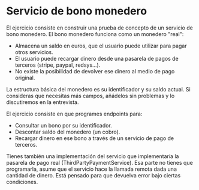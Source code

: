 # Servicio de bono monedero

El ejercicio consiste en construir una prueba de concepto de un servicio de bono monedero.
El bono monedero funciona como un monedero "real":
- Almacena un saldo en euros, que el usuario puede utilizar para pagar otros servicios.
- El usuario puede recargar dinero desde una pasarela de pagos de terceros (stripe, paypal, redsys...).
- No existe la posibilidad de devolver ese dinero al medio de pago original.

La estructura básica del monedero es su identificador y su saldo actual. Si consideras que necesitas más campos,
añádelos sin problemas y lo discutiremos en la entrevista.

El ejercicio consiste en que programes endpoints para:
- Consultar un bono por su identificador.
- Descontar saldo del monedero (un cobro).
- Recargar dinero en ese bono a través de un servicio de pago de terceros.

Tienes también una implementación del servicio que implementaría la pasarela de pago real (ThirdPartyPaymentService).
Esa parte no tienes que programarla, asume que el servicio hace la llamada remota dada una cantidad de dinero.
Está pensado para que devuelva error bajo ciertas condiciones.